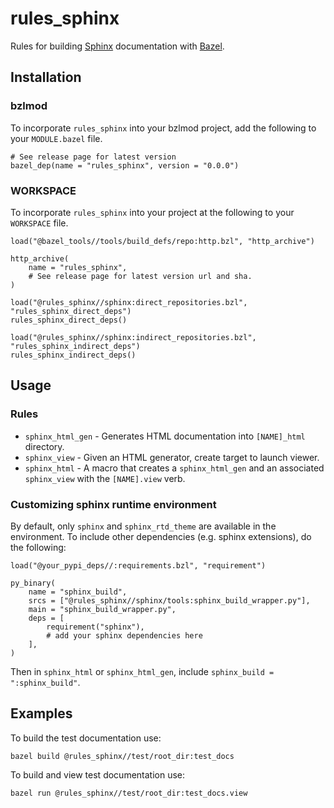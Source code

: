 # rules_sphinx

Rules for building [Sphinx](https://www.sphinx-doc.org/en/master/) documentation with
[Bazel](https://bazel.build/).

## Installation

### bzlmod
To incorporate `rules_sphinx` into your bzlmod project, add the following to your `MODULE.bazel` file.

```starlark
# See release page for latest version
bazel_dep(name = "rules_sphinx", version = "0.0.0")
```

### WORKSPACE
To incorporate `rules_sphinx` into your project at the following to your `WORKSPACE` file.

```Starlark
load("@bazel_tools//tools/build_defs/repo:http.bzl", "http_archive")

http_archive(
    name = "rules_sphinx",
    # See release page for latest version url and sha.
)

load("@rules_sphinx//sphinx:direct_repositories.bzl", "rules_sphinx_direct_deps")
rules_sphinx_direct_deps()

load("@rules_sphinx//sphinx:indirect_repositories.bzl", "rules_sphinx_indirect_deps")
rules_sphinx_indirect_deps()
```

## Usage

### Rules

* `sphinx_html_gen` - Generates HTML documentation into `[NAME]_html` directory.
* `sphinx_view` - Given an HTML generator, create target to launch viewer.
* `sphinx_html` - A macro that creates a `sphinx_html_gen` and an associated `sphinx_view` with the
`[NAME].view` verb.

### Customizing sphinx runtime environment

By default, only `sphinx` and `sphinx_rtd_theme` are available in the environment. To include other dependencies (e.g. sphinx extensions), do the following:

```starlark
load("@your_pypi_deps//:requirements.bzl", "requirement")

py_binary(
    name = "sphinx_build",
    srcs = ["@rules_sphinx//sphinx/tools:sphinx_build_wrapper.py"],
    main = "sphinx_build_wrapper.py",
    deps = [
        requirement("sphinx"),
        # add your sphinx dependencies here
    ],
)
```

Then in `sphinx_html` or `sphinx_html_gen`, include `sphinx_build = ":sphinx_build"`.

## Examples

To build the test documentation use:

```shell
bazel build @rules_sphinx//test/root_dir:test_docs
```

To build and view test documentation use:

```shell
bazel run @rules_sphinx//test/root_dir:test_docs.view
```

